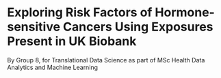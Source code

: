 # Exploring Risk Factors of Hormone-sensitive Cancers Using Exposures Present in UK Biobank
By Group 8, for Translational Data Science as part of MSc Health Data Analytics and Machine Learning
